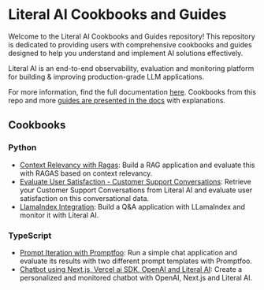 # Literal AI Cookbooks and Guides

Welcome to the Literal AI Cookbooks and Guides repository! This repository is dedicated to providing users with comprehensive cookbooks and guides designed to help you understand and implement AI solutions effectively.

Literal AI is an end-to-end observability, evaluation and monitoring platform for building & improving production-grade LLM applications.

For more information, find the full documentation [here](https://docs.getliteral.ai/). Cookbooks from this repo and more [guides are presented in the docs](https://docs.getliteral.ai/guides) with explanations.

## Cookbooks

### Python
* [Context Relevancy with Ragas](/python/context-relevancy-ragas/): Build a RAG application and evaluate this with RAGAS based on context relevancy.
* [Evaluate User Satisfaction - Customer Support Conversations](/python/evaluate-user-satisfaction/): Retrieve your Customer Support Conversations from Literal AI and evaluate user satisfaction on this conversational data.
* [LlamaIndex Integration](/python/llamaindex-integration/): Build a Q&A application with LLamaIndex and monitor it with Literal AI.

### TypeScript
* [Prompt Iteration with Promptfoo](/typescript/prompt-iteration-promptfoo/): Run a simple chat application and evaluate its results with two different prompt templates with Promptfoo.
* [Chatbot using Next.js, Vercel ai SDK, OpenAI and Literal AI](/typescript/chatbot-vercel-ai-sdk-openai/): Create a personalized and monitored chatbot with OpenAI, Next.js and Literal AI.